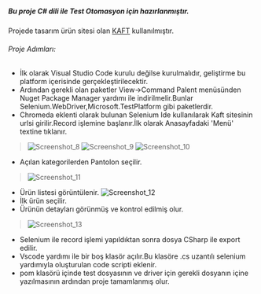 ##### Bu proje C# dili ile Test Otomasyon için hazırlanmıştır.
Projede tasarım ürün sitesi olan [KAFT](https://www.kaft.com/) kullanılmıştır.
###### Proje Adımları:
* İlk olarak Visual Studio Code kurulu değilse kurulmalıdır, geliştirme bu platform içerisinde gerçekleştirilecektir.
* Ardından gerekli olan paketler View->Command Palent menüsünden Nuget Package Manager yardımı ile indirilmelir.Bunlar Selenium.WebDriver,Microsoft.TestPlatform gibi paketlerdir.
* Chromeda eklenti olarak bulunan Selenium Ide kullanılarak Kaft sitesinin urlsi girilir.Record işlemine başlanır.İlk olarak Anasayfadaki 'Menü' textine tıklanır.
> ![Screenshot_8](https://user-images.githubusercontent.com/46262318/146386568-b1c4399f-01c0-48a9-8843-d105054efc41.jpg)
> ![Screenshot_9](https://user-images.githubusercontent.com/46262318/146386597-5e3aab50-63ea-48ec-ba95-677152172d86.jpg)
> ![Screenshot_10](https://user-images.githubusercontent.com/46262318/146386705-fc792fab-1080-42ff-ae92-4b2bb51e8526.jpg)

* Açılan kategorilerden Pantolon seçilir.
> ![Screenshot_11](https://user-images.githubusercontent.com/46262318/146386746-03a23934-4b79-45c0-8703-f2e458cc6209.jpg)
* Ürün listesi görüntülenir.
![Screenshot_12](https://user-images.githubusercontent.com/46262318/146386794-d236cdec-3437-4d60-86f2-cad8fdb09a79.jpg)
* İlk ürün seçilir.
* Ürünün detayları görünmüş ve kontrol edilmiş olur.
> ![Screenshot_13](https://user-images.githubusercontent.com/46262318/146386885-839800b8-0c9f-49a2-b578-a81ac7cbb0d3.jpg)
* Selenium ile record işlemi yapıldıktan sonra dosya CSharp ile export edilir.
* Vscode yardımı ile bir boş klasör açılır.Bu klasöre .cs uzantılı selenium yardımıyla oluşturulan code scripti eklenir.
* pom klasörü içinde test dosyasının ve driver için gerekli dosyanın içine yazılmasının ardından proje tamamlanmış olur.


